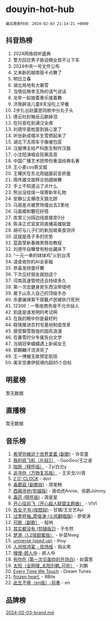 # douyin-hot-hub

`最后更新时间：2024-02-03 21:14:21 +0800`

## 抖音热榜

1. 2024网络视听盛典
1. 警方回应男子胁迫俩女孩不让下车
1. 2024中央一号文件公布
1. 又来新的越南鼓卡点舞了
1. 明日立春
1. 湖北局地有大暴雪
1. 当情侣用李玉玲的语气说话
1. 龙年一起接着奏乐接着舞
1. 济南辟谣儿童8天没吃上早餐
1. 2步扎出赵露思同款中分丸子头
1. 德云社封箱岳云鹏掉泪
1. 在抖音吃到满汉全席
1. 刘德华耍枪耍到我心里了
1. 听张新成唱半生雪燃起来了
1. 湖北下冻雨车子像被包浆
1. 汉服博主给产科医生制作汉服
1. 小沈阳演唱会狂飙高音
1. 中国广播艺术团带你重温经典名著
1. 王小麦cos蔡文姬
1. 王耀庆在东北雨姐面前变娇羞
1. 周传雄文俊辉合拍甜妹舞
1. 手上不知道沾了点什么
1. 熊出没给瑶一瑶寄新年礼物
1. 安静公主爆改天狼北顾
1. 马丽差点被贾玲撞出去2里地
1. 马面裙和簪花好搭
1. 库里三分踩边线直接变0分
1. 陈泽正式官宣将直播英雄联盟
1. 胡可与儿子们的新加坡美食测评
1. 这就是孩子多的优势
1. 蓝盈莹新春微笑唇妆教程
1. 刘德华自曝曾有粉丝藏床下
1. “一元一串的钵钵鸡”火到台湾
1. 请查收你的AI全家福
1. 恭喜发财蛋仔舞
1. 下次见好朋友就拍这个
1. 河南高速管控还会持续多久
1. 第一次去健身房东西没带错吧
1. 属于山东人自己的顶级手办
1. 杀妻骗保案干部戴卢民被执行死刑
1. 12306：一等座商务座不允许站人
1. 到底是谁发明的考试啊
1. 在我的眼中你是最好的
1. 稳慎推进农村宅基地制度改革
1. 感受飘雪敦煌的国风浪漫
1. 在暴雪时分专属告白文学
1. 当销冠李蠕蠕遇上新闻女王
1. 郭麒麟汗流浃背了
1. 王一博被无故预定航班
1. 美军空袭伊叙境内超85个目标

## 明星榜

暂无数据

## 直播榜

暂无数据

## 音乐榜

1. [希望你被这个世界爱着 (副歌)](https://sf5-hl-cdn-tos.douyinstatic.com/obj/tos-cn-ve-2774/oUHCmWQfZlE3QQBKBeD8rCFLpJzPgCpImhsxMt) - 许亚童
1. [我的纸飞机（片段2）](https://sf3-cdn-tos.douyinstatic.com/obj/tos-cn-ve-2774/oM2ZrKcg2CD5AeRB2gkeXOFB1IxAGJdZPazYHf) - GooGoo/王之睿
1. [陷阱（释怀版）](https://sf5-hl-cdn-tos.douyinstatic.com/obj/tos-cn-ve-2774/oE8C21LeZrzKLDFfQYgMzx4GAIHageG5IzayY7) - Zy/白允y
1. [追寻你（万物复苏版）](https://sf6-cdn-tos.douyinstatic.com/obj/tos-cn-ve-2774/oYeAZJsbjIDit9APmBg8u6uDUQnHmoCf3gbo74) - 王天戈/川青
1. [2 O' CLOCK](https://sf5-hl-cdn-tos.douyinstatic.com/obj/tos-cn-ve-2774/oIUBICeqlYQHTigCBOnCMlwBZJkgiBjt1oDfbg) - dori
1. [毒蘑菇 (副歌段)](https://sf6-cdn-tos.douyinstatic.com/obj/tos-cn-ve-2774/ocDEUsfdLjxnlFXtfogBCiQCEqYB7QZgZ8VViM) - 周笔畅
1. [西厢寻他(剪辑版)](https://sf6-cdn-tos.douyinstatic.com/obj/tos-cn-ve-2774/oUsAVfAQKlRNxEv5qxvIB8o5qmIWUcXbzJKJhw) - 唐伯虎Annie、伯爵Johnny
1. [毒药 (释怀版)](https://sf5-hl-cdn-tos.douyinstatic.com/obj/tos-cn-ve-2774/oYILMEAzspdZBIzy4frJNB8ZHPHWAhiwowd4Ad) - 周星星
1. [开心往前飞（开心超人联盟主题曲）](https://sf6-cdn-tos.douyinstatic.com/obj/tos-cn-ve-2774/9d8fb7c82cf1421fb93a9fe925275e0a) - VIVI
1. [告女子书 (戏腔段)](https://sf3-cdn-tos.douyinstatic.com/obj/tos-cn-ve-2774/osCCzFxWgstBDi92ZfBB4ht7gQENBmQMAl0eI6) - 甘璐/王文艺Ayi
1. [过季短袖_廖俊涛 (火鸡翻唱版)](https://sf5-hl-cdn-tos.douyinstatic.com/obj/tos-cn-ve-2774/ogQVJl0tRBKxQgZji7YClFEBrVDeHpPTWfCZbQ) - 廖俊涛
1. [可能（副歌）](https://sf5-hl-cdn-tos.douyinstatic.com/obj/tos-cn-ve-2774/cde1731888894259b333569393c2fb51) - 程响
1. [其实都没有 (剪辑版2)](https://sf5-hl-cdn-tos.douyinstatic.com/obj/tos-cn-ve-2774/oEBNQenHZtBhxYjGgUDQk0BCHTigQafgFlbQ7k) - 于冬然
1. [梦游（1.2倍甜蜜版）](https://sf5-hl-cdn-tos.douyinstatic.com/obj/tos-cn-ve-2774/o4gyAUm8hwufoEABmwVIiQtHsFuGzAEEWtNMzo) - 补菜Nveg
1. [universe (sped up)](https://sf5-hl-cdn-tos.douyinstatic.com/obj/tos-cn-ve-2774/oIQnurQLDCsdYeegkM4CKuVb23MZBXtX6QB8bv) - thuy
1. [人间惊鸿宴 - 现场版](https://sf5-hl-cdn-tos.douyinstatic.com/obj/tos-cn-ve-2774/osF4mrPePAf2Yv8Wfr5fATCHZwL5h1QiGQAKwz) - 指尖笑
1. [慢慢-颜人中](https://sf3-cdn-tos.douyinstatic.com/obj/tos-cn-ve-2774/ocjHNfBXdBxQNC8ZGAeoLMFTUgtBg8bkExunDC) - 颜人中
1. [有你在 (第一次见面你的开场白)](https://sf5-hl-cdn-tos.douyinstatic.com/obj/tos-cn-ve-2774/oAthrQ3ClJBfI57uBoFEgNDYtNCZ0TSYQQfxQ0) - 赵露思
1. [太阳（全网搜_太阳刘鹏_可听）](https://sf6-cdn-tos.douyinstatic.com/obj/tos-cn-ve-2774/ogWbyIQnlBFImVbeDocRdCIYtBHlbJXgfZMvgz) - 刘鹏
1. [Every Time We Touch](https://sf3-cdn-tos.douyinstatic.com/obj/tos-cn-ve-2774/ogN6lUKQeBBfEVhIOMikG1CcJjugxk1tztZyhP) - Dream Tunes
1. [frozen heart.](https://sf5-hl-cdn-tos.douyinstatic.com/obj/tos-cn-ve-2774/oIIWJfyjIACZA9zQMtnJ6hQQhFC4vhCupoRBsO) - 8Bite
1. [此生不换（en版）-前奏](https://sf3-cdn-tos.douyinstatic.com/obj/tos-cn-ve-2774/oMDvUGwhKrKYDEqXiMYEwxZqBWIJFA92CiLAO) - en

## 品牌榜

[2024-02-03-brand.md](2024-02-03-brand.md)
